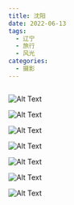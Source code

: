 ```yaml
---
title: 沈阳
date: 2022-06-13
tags:
  - 辽宁
  - 旅行
  - 风光
categories:
  - 摄影
---
```


<img src="https://www.ohpooh.space/%E6%91%84%E5%BD%B1%2F%E6%B2%88%E9%98%B3%2Fhaou-5051.jpg" alt="">

<!-- more -->

![Alt Text](https://www.ohpooh.space/%E6%91%84%E5%BD%B1%2F%E6%B2%88%E9%98%B3%2Fhaou-5062.jpg)

![Alt Text](https://www.ohpooh.space/%E6%91%84%E5%BD%B1%2F%E6%B2%88%E9%98%B3%2Fhaou-5096.jpg)

![Alt Text](https://www.ohpooh.space/%E6%91%84%E5%BD%B1%2F%E6%B2%88%E9%98%B3%2Fhaou-5109.jpg)

![Alt Text](https://www.ohpooh.space/%E6%91%84%E5%BD%B1%2F%E6%B2%88%E9%98%B3%2Fhaou-5142.jpg)

![Alt Text](https://www.ohpooh.space/%E6%91%84%E5%BD%B1%2F%E6%B2%88%E9%98%B3%2Fhaou-5147.jpg)

![Alt Text](https://www.ohpooh.space/%E6%91%84%E5%BD%B1%2F%E6%B2%88%E9%98%B3%2Fhaou-5168.jpg)

![Alt Text](https://www.ohpooh.space/%E6%91%84%E5%BD%B1%2F%E6%B2%88%E9%98%B3%2Fhaou-5196.jpg)

